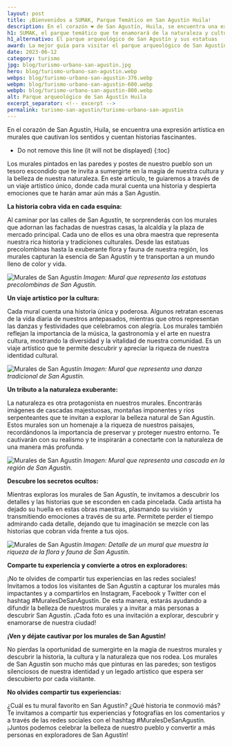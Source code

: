 ```yaml
---
layout: post
title: ¡Bienvenidos a SUMAK, Parque Temático en San Agustín Huila!
description: En el corazón ❤️ de San Agustín, Huila, se encuentra una expresión artística en murales que cautivan los sentidos y cuentan historias fascinantes 👨‍🎨
h1: SUMAK, el parque temático que te enamorará de la naturaleza y cultura de San Agustín Huila
h1_alternativo: El parque arqueológico de San Agustín y sus estatuas
award: La mejor guía para visitar el parque arqueológico de San Agustín
date: 2023-06-12
category: turismo
jpg: blog/turismo-urbano-san-agustin.jpg
hero: blog/turismo-urbano-san-agustin.webp
webps: blog/turismo-urbano-san-agustin-376.webp
webpm: blog/turismo-urbano-san-agustin-600.webp
webpb: blog/turismo-urbano-san-agustin-800.webp
alt: Parque arqueológico de San Agustín Huila
excerpt_separator: <!-- excerpt -->
permalink: turismo-san-agustin/turismo-urbano-san-agustin
---
```

En el corazón de San Agustín, Huila, se encuentra una expresión artística en murales que cautivan los sentidos y cuentan historias fascinantes.
<!-- excerpt -->

* Do not remove this line (it will not be displayed)
{:toc}


Los murales pintados en las paredes y postes de nuestro pueblo son un tesoro escondido que te invita a sumergirte en la magia de nuestra cultura y la belleza de nuestra naturaleza. En este artículo, te guiaremos a través de un viaje artístico único, donde cada mural cuenta una historia y despierta emociones que te harán amar aún más a San Agustín.

**La historia cobra vida en cada esquina:**

Al caminar por las calles de San Agustín, te sorprenderás con los murales que adornan las fachadas de nuestras casas, la alcaldía y la plaza de mercado principal. Cada uno de ellos es una obra maestra que representa nuestra rica historia y tradiciones culturales. Desde las estatuas precolombinas hasta la exuberante flora y fauna de nuestra región, los murales capturan la esencia de San Agustín y te transportan a un mundo lleno de color y vida.

![Murales de San Agustín](https://chat.openai.com/c/imagen1.jpg) *Imagen: Mural que representa las estatuas precolombinas de San Agustín.*

**Un viaje artístico por la cultura:**

Cada mural cuenta una historia única y poderosa. Algunos retratan escenas de la vida diaria de nuestros antepasados, mientras que otros representan las danzas y festividades que celebramos con alegría. Los murales también reflejan la importancia de la música, la gastronomía y el arte en nuestra cultura, mostrando la diversidad y la vitalidad de nuestra comunidad. Es un viaje artístico que te permite descubrir y apreciar la riqueza de nuestra identidad cultural.

![Murales de San Agustín](https://chat.openai.com/c/imagen2.jpg) *Imagen: Mural que representa una danza tradicional de San Agustín.*

**Un tributo a la naturaleza exuberante:**

La naturaleza es otra protagonista en nuestros murales. Encontrarás imágenes de cascadas majestuosas, montañas imponentes y ríos serpenteantes que te invitan a explorar la belleza natural de San Agustín. Estos murales son un homenaje a la riqueza de nuestros paisajes, recordándonos la importancia de preservar y proteger nuestro entorno. Te cautivarán con su realismo y te inspirarán a conectarte con la naturaleza de una manera más profunda.

![Murales de San Agustín](https://chat.openai.com/c/imagen3.jpg) *Imagen: Mural que representa una cascada en la región de San Agustín.*

**Descubre los secretos ocultos:**

Mientras exploras los murales de San Agustín, te invitamos a descubrir los detalles y las historias que se esconden en cada pincelada. Cada artista ha dejado su huella en estas obras maestras, plasmando su visión y transmitiendo emociones a través de su arte. Permítete perder el tiempo admirando cada detalle, dejando que tu imaginación se mezcle con las historias que cobran vida frente a tus ojos.

![Murales de San Agustín](https://chat.openai.com/c/imagen4.jpg) *Imagen: Detalle de un mural que muestra la riqueza de la flora y fauna de San Agustín.*

**Comparte tu experiencia y convierte a otros en exploradores:**

¡No te olvides de compartir tus experiencias en las redes sociales! Invitamos a todos los visitantes de San Agustín a capturar los murales más impactantes y a compartirlos en Instagram, Facebook y Twitter con el hashtag #MuralesDeSanAgustín. De esta manera, estarás ayudando a difundir la belleza de nuestros murales y a invitar a más personas a descubrir San Agustín. ¡Cada foto es una invitación a explorar, descubrir y enamorarse de nuestra ciudad!

**¡Ven y déjate cautivar por los murales de San Agustín!**

No pierdas la oportunidad de sumergirte en la magia de nuestros murales y descubrir la historia, la cultura y la naturaleza que nos rodea. Los murales de San Agustín son mucho más que pinturas en las paredes; son testigos silenciosos de nuestra identidad y un legado artístico que espera ser descubierto por cada visitante.

**No olvides compartir tus experiencias:**

¿Cuál es tu mural favorito en San Agustín? ¿Qué historia te conmovió más? Te invitamos a compartir tus experiencias y fotografías en los comentarios y a través de las redes sociales con el hashtag #MuralesDeSanAgustín. ¡Juntos podemos celebrar la belleza de nuestro pueblo y convertir a más personas en exploradores de San Agustín!